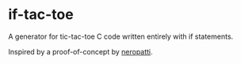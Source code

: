 # if-tac-toe
A generator for tic-tac-toe C code written entirely with if statements.

Inspired by a proof-of-concept by [neropatti](https://neropatti.com/).
